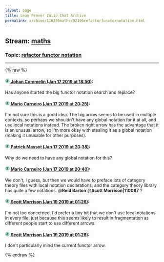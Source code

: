 ```yaml
---
layout: page
title: Lean Prover Zulip Chat Archive 
permalink: archive/116395maths/92196refactorfunctornotation.html
---
```


## Stream: [maths](index.html)
### Topic: [refactor functor notation](92196refactorfunctornotation.html)

---


{% raw %}
#### [![Click to go to Zulip](../../assets/img/zulip2.png) Johan Commelin (Jan 17 2019 at 18:50)](https://leanprover.zulipchat.com/#narrow/stream/116395-maths/topic/refactor%20functor%20notation/near/155354489):
Has anyone started the big functor notation search and replace?

#### [![Click to go to Zulip](../../assets/img/zulip2.png) Mario Carneiro (Jan 17 2019 at 20:25)](https://leanprover.zulipchat.com/#narrow/stream/116395-maths/topic/refactor%20functor%20notation/near/155361713):
I'm not sure this is a good idea. The big arrow seems to be used in multiple contexts, so perhaps we shouldn't have any global notation for it at all, and use local notations instead. The broken right arrow has the advantage that it is an unusual arrow, so I'm more okay with stealing it as a global notation (making it unusable for other purposes).

#### [![Click to go to Zulip](../../assets/img/zulip2.png) Patrick Massot (Jan 17 2019 at 20:38)](https://leanprover.zulipchat.com/#narrow/stream/116395-maths/topic/refactor%20functor%20notation/near/155362639):
Why do we need to have any global notation for this?

#### [![Click to go to Zulip](../../assets/img/zulip2.png) Mario Carneiro (Jan 17 2019 at 20:40)](https://leanprover.zulipchat.com/#narrow/stream/116395-maths/topic/refactor%20functor%20notation/near/155362801):
We don't, I guess, but then we would have to preface lots of category theory files with local notation declarations, and the category theory library has quite a few notations. @**Reid Barton** @**Scott Morrison|110087** ?

#### [![Click to go to Zulip](../../assets/img/zulip2.png) Scott Morrison (Jan 19 2019 at 01:26)](https://leanprover.zulipchat.com/#narrow/stream/116395-maths/topic/refactor%20functor%20notation/near/156411248):
I'm not too concerned. I'd prefer a tiny bit that we don't use local notations in every file, just because this seems likely to result in fragmentation as different people start to use different arrows.

#### [![Click to go to Zulip](../../assets/img/zulip2.png) Scott Morrison (Jan 19 2019 at 01:26)](https://leanprover.zulipchat.com/#narrow/stream/116395-maths/topic/refactor%20functor%20notation/near/156411255):
I don't particularly mind the current functor arrow.


{% endraw %}
